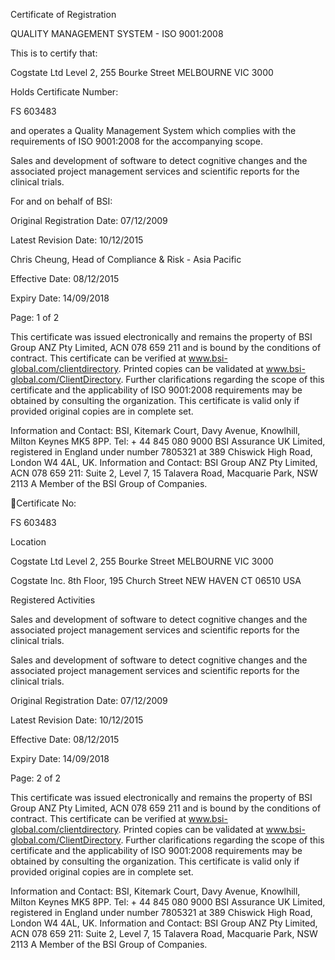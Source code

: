 Certificate of Registration

QUALITY MANAGEMENT SYSTEM - ISO 9001:2008

This is to certify that:

Cogstate Ltd
Level 2, 255 Bourke Street
MELBOURNE VIC 3000

Holds Certificate Number:

FS 603483

and operates a Quality Management System which complies with the requirements of ISO 9001:2008 for the
accompanying scope.

Sales and development of software to detect cognitive changes and the associated project
management services and scientific reports for the clinical trials.

For and on behalf of BSI:

Original Registration Date: 07/12/2009

Latest Revision Date: 10/12/2015

Chris Cheung, Head of Compliance & Risk - Asia Pacific

Effective Date: 08/12/2015

Expiry Date: 14/09/2018

Page: 1 of 2

This certificate was issued electronically and remains the property of BSI Group ANZ Pty Limited, ACN 078 659 211 and is bound by the conditions of contract.
This certificate can be verified at www.bsi-global.com/clientdirectory. Printed copies can be validated at www.bsi-global.com/ClientDirectory. Further clarifications
regarding the scope of this certificate and the applicability of ISO 9001:2008 requirements may be obtained by consulting the organization. This certificate is valid
only if provided original copies are in complete set.

Information and Contact: BSI, Kitemark Court, Davy Avenue, Knowlhill, Milton Keynes MK5 8PP. Tel: + 44 845 080 9000
BSI Assurance UK Limited, registered in England under number 7805321 at 389 Chiswick High Road, London W4 4AL, UK.
Information and Contact: BSI Group ANZ Pty Limited, ACN 078 659 211: Suite 2, Level 7, 15 Talavera Road, Macquarie Park, NSW 2113
A Member of the BSI Group of Companies.

Certificate No:

FS 603483

Location

Cogstate Ltd
Level 2, 255 Bourke Street
MELBOURNE VIC 3000

Cogstate Inc.
8th Floor, 195 Church Street
NEW HAVEN CT 06510
USA

Registered Activities

Sales and development of software to detect cognitive
changes and the associated project management services
and scientific reports for the clinical trials.

Sales and development of software to detect cognitive
changes and the associated project management services
and scientific reports for the clinical trials.

Original Registration Date: 07/12/2009

Latest Revision Date: 10/12/2015

Effective Date: 08/12/2015

Expiry Date: 14/09/2018

Page: 2 of 2

This certificate was issued electronically and remains the property of BSI Group ANZ Pty Limited, ACN 078 659 211 and is bound by the conditions of contract.
This certificate can be verified at www.bsi-global.com/clientdirectory. Printed copies can be validated at www.bsi-global.com/ClientDirectory. Further clarifications
regarding the scope of this certificate and the applicability of ISO 9001:2008 requirements may be obtained by consulting the organization. This certificate is valid
only if provided original copies are in complete set.

Information and Contact: BSI, Kitemark Court, Davy Avenue, Knowlhill, Milton Keynes MK5 8PP. Tel: + 44 845 080 9000
BSI Assurance UK Limited, registered in England under number 7805321 at 389 Chiswick High Road, London W4 4AL, UK.
Information and Contact: BSI Group ANZ Pty Limited, ACN 078 659 211: Suite 2, Level 7, 15 Talavera Road, Macquarie Park, NSW 2113
A Member of the BSI Group of Companies.

